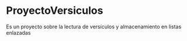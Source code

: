 # ProyectoVersiculos
Es un proyecto sobre la lectura de versículos y almacenamiento en listas enlazadas
